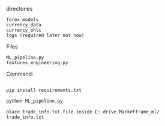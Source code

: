 directories

```
forex_models
currency_data
currency_ohlc
logs (required later not now)

```

Files
```
ML_pipeline.py
features_engineering.py
```

Command: 

```python

pip install requirements.txt

python ML_pipeline.py


```


```
place trade_info.txt file inside C: drive Marketframe_ml/ trade_info.txt

```
